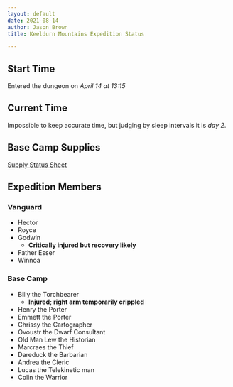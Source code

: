 ```yaml
---
layout: default
date: 2021-08-14
author: Jason Brown
title: Keeldurn Mountains Expedition Status

---
```


## Start Time
Entered the dungeon on *April 14 at 13:15*

## Current Time
Impossible to keep accurate time, but judging by sleep intervals it is *day 2*.

## Base Camp Supplies
[Supply Status Sheet](./supplies)

## Expedition Members

### Vanguard
* Hector
* Royce
* Godwin
    * **Critically injured but recovery likely**
* Father Esser
* Winnoa

### Base Camp
* Billy the Torchbearer
    * **Injured; right arm temporarily crippled**
* Henry the Porter
* Emmett the Porter
* Chrissy the Cartographer
* Ovoustr the Dwarf Consultant
* Old Man Lew the Historian
* Marcraes the Thief
* Dareduck the Barbarian
* Andrea the Cleric
* Lucas the Telekinetic man
* Colin the Warrior
